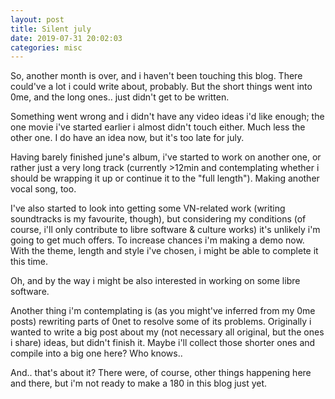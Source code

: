 ```yaml
---
layout: post
title: Silent july
date: 2019-07-31 20:02:03
categories: misc
---
```


So, another month is over, and i haven't been touching this blog. There could've
a lot i could write about, probably. But the short things went into 0me, and the
long ones.. just didn't get to be written.

<cut/>

Something went wrong and i didn't have any video ideas i'd like enough; the one
movie i've started earlier i almost didn't touch either. Much less the other
one. I do have an idea now, but it's too late for july.

Having barely finished june's album, i've started to work on another one, or
rather just a very long track (currently >12min and contemplating whether i
should be wrapping it up or continue it to the "full length"). Making another
vocal song, too.

I've also started to look into getting some VN-related work (writing soundtracks
is my favourite, though), but considering my conditions (of course, i'll only
contribute to libre software & culture works) it's unlikely i'm going to get
much offers. To increase chances i'm making a demo now. With the theme, length
and style i've chosen, i might be able to complete it this time.

Oh, and by the way i might be also interested in working on some libre software.

Another thing i'm contemplating is (as you might've inferred from my 0me posts)
rewriting parts of 0net to resolve some of its problems. Originally i wanted to
write a big post about my (not necessary all original, but the ones i share)
ideas, but didn't finish it. Maybe i'll collect those shorter ones and compile
into a big one here? Who knows..

And.. that's about it? There were, of course, other things happening here and
there, but i'm not ready to make a 180 in this blog just yet.
